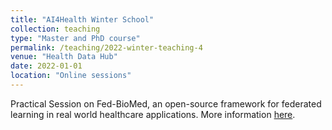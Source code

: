```yaml
---
title: "AI4Health Winter School"
collection: teaching
type: "Master and PhD course"
permalink: /teaching/2022-winter-teaching-4
venue: "Health Data Hub"
date: 2022-01-01
location: "Online sessions"
---
```


Practical Session on Fed-BioMed, an open-source framework for federated learning in real world healthcare applications. More information [here](https://ai4healthschool.org/practical-sessions/).